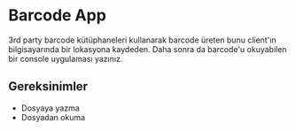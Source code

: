 # Barcode App
3rd party barcode kütüphaneleri kullanarak barcode üreten bunu client'ın bilgisayarında bir lokasyona kaydeden. Daha sonra da barcode'u okuyabilen bir console uygulaması yazınız.

## Gereksinimler
- Dosyaya yazma
- Dosyadan okuma
